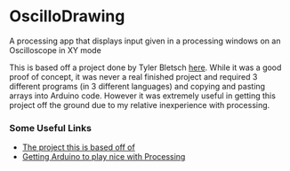 # OscilloDrawing

A processing app that displays input given in a processing windows on an Oscilloscope in XY mode


This is based off a project done by Tyler Bletsch [here](https://discspace.org/draw-anything-on-an-oscilloscope/). While it was a good proof of concept, it was never a real finished project and required 3 different programs (in 3 different languages) and copying and pasting arrays into Arduino code. However it was extremely useful in getting this project off the ground due to my relative inexperience with processing.


### Some Useful Links

* [The project this is based off of](https://discspace.org/draw-anything-on-an-oscilloscope/)
* [Getting Arduino to play nice with Processing](https://learn.sparkfun.com/tutorials/connecting-arduino-to-processing/all#to-arduino)
